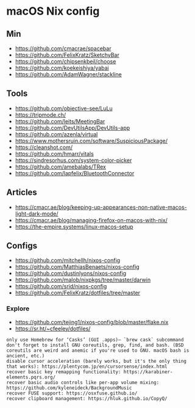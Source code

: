 # macOS Nix config

## Min

- https://github.com/cmacrae/spacebar
- https://github.com/FelixKratz/SketchyBar
- https://github.com/chipsenkbeil/choose
- https://github.com/koekeishiya/yabai
- https://github.com/AdamWagner/stackline

## Tools

- https://github.com/objective-see/LuLu
- https://tripmode.ch/
- https://github.com/leits/MeetingBar
- https://github.com/DevUtilsApp/DevUtils-app
- https://github.com/azenla/virtual
- https://www.mothersruin.com/software/SuspiciousPackage/
- https://cleanshot.com/
- https://github.com/hmarr/vitals
- https://sindresorhus.com/system-color-picker
- https://github.com/amebalabs/TRex
- https://github.com/lapfelix/BluetoothConnector

## Articles

- https://cmacr.ae/blog/keeping-up-appearances-non-native-macos-light-dark-mode/
- https://cmacr.ae/blog/managing-firefox-on-macos-with-nix/
- https://the-empire.systems/linux-macos-setup

## Configs

- https://github.com/mitchellh/nixos-config
- https://github.com/MatthiasBenaets/nixos-config
- https://github.com/dustinlyons/nixos-config
- https://github.com/malob/nixpkgs/tree/master/darwin
- https://github.com/srid/nixos-config
- https://github.com/FelixKratz/dotfiles/tree/master

### Explore

- https://github.com/tejing1/nixos-config/blob/master/flake.nix
- https://sr.ht/~cfeeley/dotfiles/

```text
only use Homebrew for ‘Casks’ (GUI .apps)— `brew cask` subcommand
don't forget to install GNU coreutils, grep, find, and bash. (BSD coreutils are weird and anemic if you're used to GNU. macOS bash is ancient, etc.)
disable cursor acceleration (barely works, but it's the only thing that works): https://plentycom.jp/en/cursorsense/index.html
recover basic key remapping functionality: https://karabiner-elements.pqrs.org/
recover basic audio controls like per-app volume mixing: https://github.com/kyleneideck/BackgroundMusic
recover FUSE support: https://osxfuse.github.io/
recover clipboard management: https://hluk.github.io/CopyQ/

```

